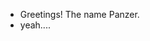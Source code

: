 - Greetings! The name Panzer.
- yeah....

<!---
PanzerArea51/PanzerArea51 is a ✨ special ✨ repository because its `README.md` (this file) appears on your GitHub profile.
You can click the Preview link to take a look at your changes.
--->
